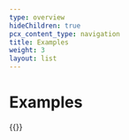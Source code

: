 ```yaml
---
type: overview
hideChildren: true
pcx_content_type: navigation
title: Examples
weight: 3
layout: list
---
```


# Examples

{{<list-examples>}}